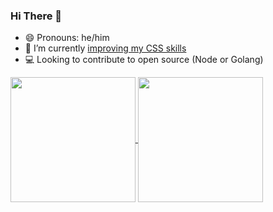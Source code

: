 <h3>Hi There 👋</h3> 

- 😄 Pronouns: he/him
- 🌱 I’m currently [improving my CSS skills](https://github.com/jrnewton/udemy-css-complete-guide)
- 💻 Looking to contribute to open source (Node or Golang)

<a href="https://github.com/anuraghazra/github-readme-stats">
  <img height=200 align="center" src="https://github-readme-stats.vercel.app/api?username=jrnewton&hide_rank=true" />
</a>
<a href="https://github.com/anuraghazra/github-readme-stats">
  <img height=200 align="center" src="https://github-readme-stats.vercel.app/api/top-langs/?username=jrnewton&layout=compact&exclude_repo=random_rexx,cy_client,dotfiles,jrnewton.github.io&card_width=320" />
</a>
